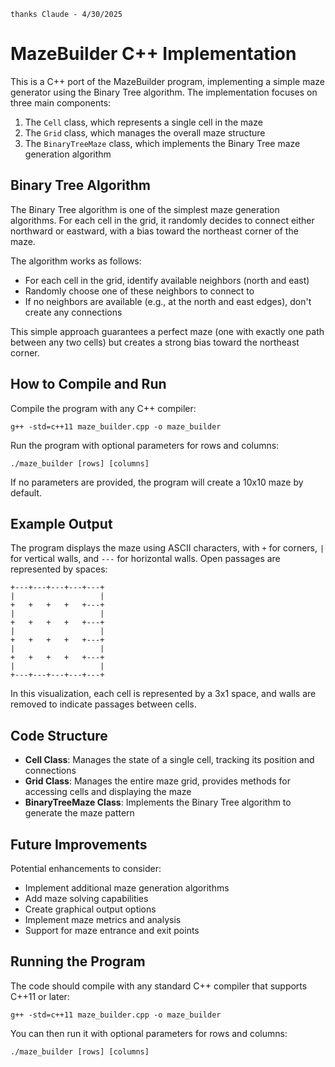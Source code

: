```thanks Claude - 4/30/2025```

# MazeBuilder C++ Implementation

This is a C++ port of the MazeBuilder program, implementing a simple maze generator using the Binary Tree algorithm. The implementation focuses on three main components:

1. The `Cell` class, which represents a single cell in the maze
2. The `Grid` class, which manages the overall maze structure
3. The `BinaryTreeMaze` class, which implements the Binary Tree maze generation algorithm

## Binary Tree Algorithm

The Binary Tree algorithm is one of the simplest maze generation algorithms. For each cell in the grid, it randomly decides to connect either northward or eastward, with a bias toward the northeast corner of the maze.

The algorithm works as follows:
- For each cell in the grid, identify available neighbors (north and east)
- Randomly choose one of these neighbors to connect to
- If no neighbors are available (e.g., at the north and east edges), don't create any connections

This simple approach guarantees a perfect maze (one with exactly one path between any two cells) but creates a strong bias toward the northeast corner.

## How to Compile and Run

Compile the program with any C++ compiler:

```
g++ -std=c++11 maze_builder.cpp -o maze_builder
```

Run the program with optional parameters for rows and columns:

```
./maze_builder [rows] [columns]
```

If no parameters are provided, the program will create a 10x10 maze by default.

## Example Output

The program displays the maze using ASCII characters, with `+` for corners, `|` for vertical walls, and `---` for horizontal walls. Open passages are represented by spaces:

```
+---+---+---+---+---+
|                   |
+   +   +   +   +---+
|                   |
+   +   +   +   +---+
|                   |
+   +   +   +   +---+
|                   |
+   +   +   +   +---+
|                   |
+---+---+---+---+---+
```

In this visualization, each cell is represented by a 3x1 space, and walls are removed to indicate passages between cells.

## Code Structure

- **Cell Class**: Manages the state of a single cell, tracking its position and connections
- **Grid Class**: Manages the entire maze grid, provides methods for accessing cells and displaying the maze
- **BinaryTreeMaze Class**: Implements the Binary Tree algorithm to generate the maze pattern

## Future Improvements

Potential enhancements to consider:
- Implement additional maze generation algorithms
- Add maze solving capabilities
- Create graphical output options
- Implement maze metrics and analysis
- Support for maze entrance and exit points

## Running the Program

The code should compile with any standard C++ compiler that supports C++11 or later:

```
g++ -std=c++11 maze_builder.cpp -o maze_builder
```

You can then run it with optional parameters for rows and columns:

```
./maze_builder [rows] [columns]
```

